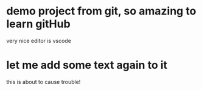 # demo project from git, so amazing to learn gitHub
very nice editor is vscode
# let me add some text again to it

this is about to cause trouble!